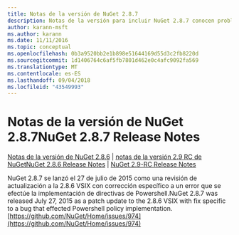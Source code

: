 ```yaml
---
title: Notas de la versión de NuGet 2.8.7
description: Notas de la versión para incluir NuGet 2.8.7 conocen problemas, correcciones de errores, características agregadas y dcr.
author: karann-msft
ms.author: karann
ms.date: 11/11/2016
ms.topic: conceptual
ms.openlocfilehash: 0b3a9520bb2e1b898e51644169d55d3c2fb8220d
ms.sourcegitcommit: 1d1406764c6af5fb7801d462e0c4afc9092fa569
ms.translationtype: MT
ms.contentlocale: es-ES
ms.lasthandoff: 09/04/2018
ms.locfileid: "43549993"
---
```

# <a name="nuget-287-release-notes"></a><span data-ttu-id="1342e-103">Notas de la versión de NuGet 2.8.7</span><span class="sxs-lookup"><span data-stu-id="1342e-103">NuGet 2.8.7 Release Notes</span></span>

<span data-ttu-id="1342e-104">[Notas de la versión de NuGet 2.8.6](../release-notes/nuget-2.8.6.md) | [notas de la versión 2.9 RC de NuGet](../release-notes/nuget-2.9-RC.md)</span><span class="sxs-lookup"><span data-stu-id="1342e-104">[NuGet 2.8.6 Release Notes](../release-notes/nuget-2.8.6.md) | [NuGet 2.9-RC Release Notes](../release-notes/nuget-2.9-RC.md)</span></span>

<span data-ttu-id="1342e-105">NuGet 2.8.7 se lanzó el 27 de julio de 2015 como una revisión de actualización a la 2.8.6 VSIX con corrección específico a un error que se efectúe la implementación de directivas de Powershell.</span><span class="sxs-lookup"><span data-stu-id="1342e-105">NuGet 2.8.7 was released July 27, 2015 as a patch update to the 2.8.6 VSIX with fix specific to a bug that effected Powershell policy implementation.</span></span>
[https://github.com/NuGet/Home/issues/974](https://github.com/NuGet/Home/issues/974)